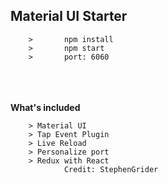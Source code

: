 
Material UI Starter
-

```
	>		npm install
	>		npm start
	>		port: 6060

```


<br><br><br>
**What's included**

```
	> Material UI
	> Tap Event Plugin
	> Live Reload
	> Personalize port
	> Redux with React
			Credit:	StephenGrider

```
